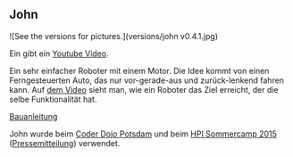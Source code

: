 John
----

![See the versions for pictures.](versions/john v0.4.1.jpg)

Ein gibt ein [Youtube Video](https://www.youtube.com/watch?v=KsPsh_-MPLM). 

Ein sehr einfacher Roboter mit einem Motor.
Die Idee kommt von einen Ferngesteuerten Auto, das nur vor-gerade-aus und zurück-lenkend fahren kann.
Auf [dem Video](http://www.youtube.com/watch?v=kYLdbn5RwS8) sieht man, wie ein Roboter das Ziel erreicht, der die selbe Funktionalität hat.

[Bauanleitung](bauanleitung)

John wurde beim [Coder Dojo Potsdam](https://github.com/CoderDojoPotsdam/material/tree/master/roboter#roboter) und beim [HPI Sommercamp 2015](http://hpi.de/veranstaltungen/schuelerveranstaltungen/2015/hpi-sommercamp-2015.html) ([Pressemitteilung](https://idw-online.de/de/news635705)) verwendet.
